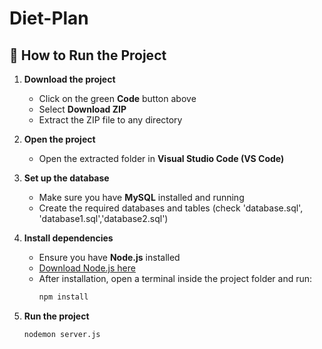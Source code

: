 # Diet-Plan

## 🚀 How to Run the Project

1. **Download the project**
   - Click on the green **Code** button above
   - Select **Download ZIP**
   - Extract the ZIP file to any directory

2. **Open the project**
   - Open the extracted folder in **Visual Studio Code (VS Code)**

3. **Set up the database**
   - Make sure you have **MySQL** installed and running
   - Create the required databases and tables (check 'database.sql', 'database1.sql','database2.sql')

4. **Install dependencies**
   - Ensure you have **Node.js** installed
   - [Download Node.js here](https://nodejs.org/)  
   - After installation, open a terminal inside the project folder and run:
     ```bash
     npm install
     ```

5. **Run the project**
   ```bash
   nodemon server.js
